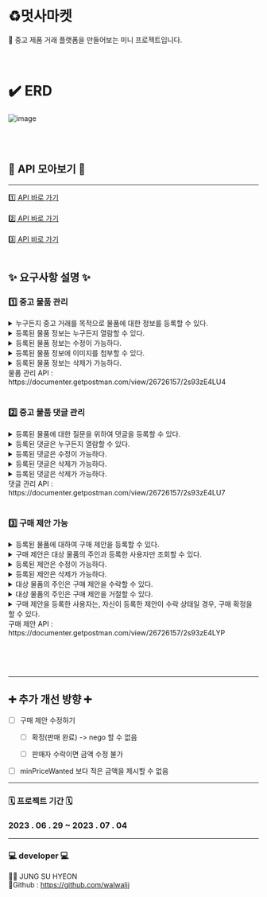 
# ♻️멋사마켓 
 🛒 중고 제품 거래 플랫폼을 만들어보는 미니 프로젝트입니다.
<br><br><br>

# ✔️ ERD 
![image](https://github.com/likelion-backend-5th/MiniProject_Basic_JungSuHyeon/assets/108582847/ea98c0d2-6fd1-4b2f-a2c6-1c52c34a1f4f)


<br> <br>
## 🔨 API 모아보기 🔨
* * *
[  1️⃣  API 바로 가기  ](https://documenter.getpostman.com/view/26726157/2s93zE4LU4) <br> <br>
[2️⃣ API 바로 가기  ](https://documenter.getpostman.com/view/26726157/2s93zE4LU7)<br> <br>
[  3️⃣ API 바로 가기  ](https://documenter.getpostman.com/view/26726157/2s93zE4LYP)<br> <br>

## ✨ 요구사항 설명 ✨

### 1️⃣ 중고 물품 관리
<details>
<summary> 누구든지 중고 거래를 목적으로 물품에 대한 정보를 등록할 수 있다. </summary>
<div markdown="1">
<br>
<ul>
  <li>이때 반드시 포함되어야 하는 내용은 제목, 설명, 최소 가격, 작성자이다.</li><br>
  <li>또한 사용자가 물품을 등록할 때, 비밀번호 항목을 추가해서 등록한다.</li><br>
  <li>최초로 물품이 등록될 때, 중고 물품의 상태는 판매중 상태가 된다.</li><br>
</ul>
  </div>
</details>
<details>
<summary> 등록된 물품 정보는 누구든지 열람할 수 있다.  </summary>
<div markdown="1">
<br>
<ul>
  <li>페이지 단위 조회가 가능하다.</li><br>
  <li>전체 조회, 단일 조회 모두 가능하다.</li><br>
</ul>
  </div>
</details>
<details>
<summary> 등록된 물품 정보는 수정이 가능하다.   </summary>
<div markdown="1">
<br>
<ul>
  <li>이때, 물품이 등록될 때 추가한 비밀번호를 첨부해야 한다.</li><br>
</ul>
  </div>
</details>
<details>
<summary> 등록된 물품 정보에 이미지를 첨부할 수 있다. </summary>
<div markdown="1">
<br>
<ul>
  <li>이때, 물품이 등록될 때 추가한 비밀번호를 첨부해야 한다.</li><br>
  <li>이미지를 관리하는 방법은 자율이다.</li><br>
</ul>
  </div>
</details>
<details>
<summary>등록된 물품 정보는 삭제가 가능하다.  </summary>
<div markdown="1">
<br>
<ul>
  <li>이때, 물품이 등록될 때 추가한 비밀번호를 첨부해야 한다.</li><br>
</ul>
  </div>
</details>
물품 관리 API : https://documenter.getpostman.com/view/26726157/2s93zE4LU4 <br> <br>

</div>
</details>


### 2️⃣ 중고 물품 댓글 관리

<details>
<summary>등록된 물품에 대한 질문을 위하여 댓글을 등록할 수 있다.  </summary>
<div markdown="1">
<br>
<ul>
  <li>이때 반드시 포함되어야 하는 내용은 대상 물품, 댓글 내용, 작성자이다.</li><br>
  <li>또한 댓글을 등록할 때, 비밀번호 항목을 추가해서 등록한다.</li><br>
</ul>
  </div>
</details>
<details>
<summary>등록된 댓글은 누구든지 열람할 수 있다. </summary>
<div markdown="1">
<br>
<ul>
  <li>페이지 단위 조회가 가능하다.</li><br>
</ul>
  </div>
</details>
<details>
<summary>등록된 댓글은 수정이 가능하다. </summary>
<div markdown="1">
<br>
<ul>
  <li>이때, 댓글이 등록될 때 추가한 비밀번호를 첨부해야 한다.</li><br>
</ul>
  </div>
</details>
<details>
<summary>등록된 댓글은 삭제가 가능하다. </summary>
<div markdown="1">
<br>
<ul>
  <li>이때, 댓글이 등록될 때 추가한 비밀번호를 첨부해야 한다.</li><br>
</ul>
  </div>
</details>
<details>
<summary>등록된 댓글은 삭제가 가능하다. </summary>
<div markdown="1">
<br>
<ul>
  <li>만약 댓글이 등록된 대상 물품을 등록한 사람일 경우, 물품을 등록할 때 사용한 비밀번호를 첨부할 경우 답글 항목을 수정할 수 있다. </li><br>
  <li>답글은 댓글에 포함된 공개 정보이다. </li><br>
</ul>
  </div>
</details>
댓글 관리 API : https://documenter.getpostman.com/view/26726157/2s93zE4LU7<br> <br>

### 3️⃣ 구매 제안 가능 
<details>
<summary>등록된 물품에 대하여 구매 제안을 등록할 수 있다. </summary>
<div markdown="1">
<br>
<ul>
  <li>이때 반드시 포함되어야 하는 내용은 대상 물품, 제안 가격, 작성자이다. </li><br>
  <li>또한 구매 제안을 등록할 때, 비밀번호 항목을 추가해서 등록한다. </li><br>
  <li>구매 제안이 등록될 때, 제안의 상태는 제안 상태가 된다. </li><br>
</ul>
  </div>
</details>
<details>
<summary>구매 제안은 대상 물품의 주인과 등록한 사용자만 조회할 수 있다. </summary>
<div markdown="1">
<br>
<ul>
  <li>대상 물품의 주인은, 대상 물품을 등록할 때 사용한 작성자와 비밀번호를 첨부해야 한다. <br>
    이때 물품에 등록된 모든 구매 제안이 확인 가능하다. 페이지 기능을 지원한다. </li><br>
  <li>등록한 사용자는, 조회를 위해서 자신이 사용한 작성자와 비밀번호를 첨부해야 한다. <br>
    이때 자신이 등록한 구매 제안만 확인이 가능하다. 페이지 기능을 지원한다. </li><br>
</ul>
  </div>
</details>
<details>
<summary>등록된 제안은 수정이 가능하다.  </summary>
<div markdown="1">
<br>
<ul>
  <li>이때, 제안이 등록될때 추가한 작성자와 비밀번호를 첨부해야 한다. </li><br>
</ul>
  </div>
</details>
<details>
<summary>등록된 제안은 삭제가 가능하다.  </summary>
<div markdown="1">
<br>
<ul>
  <li>이때, 제안이 등록될때 추가한 작성자와 비밀번호를 첨부해야 한다. </li><br>
</ul>
  </div>
</details>
<details>
<summary>대상 물품의 주인은 구매 제안을 수락할 수 있다.  </summary>
<div markdown="1">
<br>
<ul>
  <li>이를 위해서 제안의 대상 물품을 등록할 때 사용한 작성자와 비밀번호를 첨부해야 한다.  </li><br>
  <li>이때 구매 제안의 상태는 수락이 된다.</li><br>
</ul>
  </div>
</details>
<details>
<summary>대상 물품의 주인은 구매 제안을 거절할 수 있다.  </summary>
<div markdown="1">
<br>
<ul>
  <li>이를 위해서 제안의 대상 물품을 등록할 때 사용한 작성자와 비밀번호를 첨부해야 한다.</li><br>
  <li>이때 구매 제안의 상태는 거절이 된다.</li><br>
</ul>
  </div>
</details>
<details>
<summary>구매 제안을 등록한 사용자는, 자신이 등록한 제안이 수락 상태일 경우, 구매 확정을 할 수 있다. </summary>
<div markdown="1">
<br>
<ul>
  <li>이를 위해서 제안을 등록할 때 사용한 작성자와 비밀번호를 첨부해야 한다.</li><br>
  <li>이때 구매 제안의 상태는 확정 상태가 된다. </li><br>
  <li>구매 제안이 확정될 경우, 대상 물품의 상태는 판매 완료가 된다.</li><br>
  <li>구매 제안이 확정될 경우, 확정되지 않은 다른 구매 제안의 상태는 모두 거절이 된다.</li><br>
</ul>
  </div>
</details>
구매 제안 API : https://documenter.getpostman.com/view/26726157/2s93zE4LYP <br> <br>

<br><br>

* * *
## ➕ 추가 개선 방향 ➕

- [ ] 구매 제안 수정하기
      
  - [ ] 확정(판매 완료) -> nego 할 수 없음
        
  - [ ] 판매자 수락이면 금액 수정 불가
        
- [ ] minPriceWanted 보다 적은 금액을 제시할 수 없음

* * *

### 🗓️ 프로젝트 기간 🗓️
### 2023 . 06 . 29 ~ 2023 . 07 . 04

* * *
### 💻 developer 💻
👩‍💻 JUNG SU HYEON <br>
🔸Github : https://github.com/walwaljj


